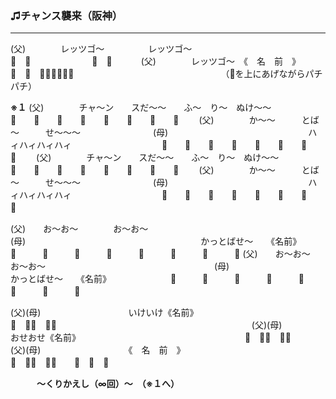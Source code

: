 ### ♫チャンス襲来（阪神）
---
(父)　　　　レッツゴ～　　　　　レッツゴ～　　　　　　
　　　　　　　　　　　📣　📣　　　　　　　📣　📣　　　
(父)　　　　レッツゴ～　《　名　前　》　　　　　　　　
　　　　　　　　　　　　📣　📣　📣📣📣📣📣📣　　　　　
　　　　　　　　　　　　（📣を上にあげながらパチパチ）

**※１**
(父)　　　　チャ～ン　　スだ～～　　ふ～　り～　ぬけ～～　　
　　　　　　📣　　📣　　📣　　📣　　📣　　📣　　📣　　📣　　
(父)　　　　か～～　　　とば～　　　せ～～～　　　　　　　　
(母)　　　　　　　　　　　　　　　　ハィハィハィハィ　　　　
　　　　　　📣　　📣　　📣　　📣　　📣　　📣　　📣　　📣　　
(父)　　　　チャ～ン　　スだ～～　　ふ～　り～　ぬけ～～　　
　　　　　　📣　　📣　　📣　　📣　　📣　　📣　　📣　　📣　　
(父)　　　　か～～　　　とば～　　　せ～～～　　　　　　　　
(母)　　　　　　　　　　　　　　　　ハィハィハィハィ　　　　
　　　　　　📣　　📣　　📣　　📣　　📣　　📣　　📣　　📣　　

(父)　　お～お～　　　　お～お～　　　　　　　　　　　　　　　　　　　
(母)　　　　　　　　　　　　　　　　　　　　かっとばせ～　　《名前》　
　　　　　　📣　　　📣　　　📣　　　📣　　　📣　　　📣　　　📣　　　📣
(父)　　お～お～　　　　お～お～　　　　　　　　　　　　　　　　　　　
(母)　　　　　　　　　　　　　　　　　　　　かっとばせ～　　《名前》　
　　　　　　📣　　　📣　　　📣　　　📣　　　📣　　　📣　　　📣　　　📣

(父)(母)　　　　　　　　　　いけいけ《名前》　　　　　　　　　　　　　
　　　　　　📣　📣📣　📣📣　　　　　　　　　　　　　　　　　　　　　　
(父)(母)　　　　　　　　　　おせおせ《名前》　　　　　　　　　　　　　
　　　　　　📣　📣📣　📣📣　　　　　　　　　　　　　　　　　　　　　　
(父)(母)　　　　　　　　　　《　名　前　》　　　　　　　　　　　　　　
　　　　　　📣　📣📣　📣📣　　📣　📣　📣　　　　　　　　　　　　　　　

　　　**～くりかえし（∞回）～　（※１へ）**　　　
